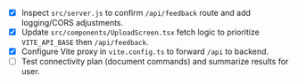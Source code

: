 
- [x] Inspect `src/server.js` to confirm `/api/feedback` route and add logging/CORS adjustments.
- [x] Update `src/components/UploadScreen.tsx` fetch logic to prioritize `VITE_API_BASE` then `/api/feedback`.
- [x] Configure Vite proxy in `vite.config.ts` to forward `/api` to backend.
- [ ] Test connectivity plan (document commands) and summarize results for user.
